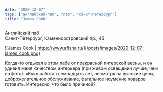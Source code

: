 ```yaml
---
date: "2020-12-07"
tags: ["английский-паб", "паб", "санкт-петербург"]
title: "James Cook"
---
```


Английский паб\
Санкт-Петербург, Каменноостровский пр., 45

![James Cook | https://www.afisha.ru/](/posts/images/2020-12-07-james_cook.png)


Когда-то отдыхал в этом пабе от прекрасной питерской весны, и он удивил меня качеством интерьера (при живом освещении лучше, чем на фото). «Кук» работал семнадцать лет, несмотря на высокие цены, доброжелательное обслуживание, фатальное неумение поваров готовить. Интересно, что было причиной?